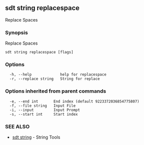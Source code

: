 ## sdt string replacespace

Replace Spaces

### Synopsis

Replace Spaces

```
sdt string replacespace [flags]
```

### Options

```
  -h, --help             help for replacespace
  -r, --replace string   String for replace
```

### Options inherited from parent commands

```
  -e, --end int       End index (default 9223372036854775807)
  -f, --file string   Input File
  -i, --input         Input Prompt
  -s, --start int     Start index
```

### SEE ALSO

* [sdt string](sdt_string.md)	 - String Tools

